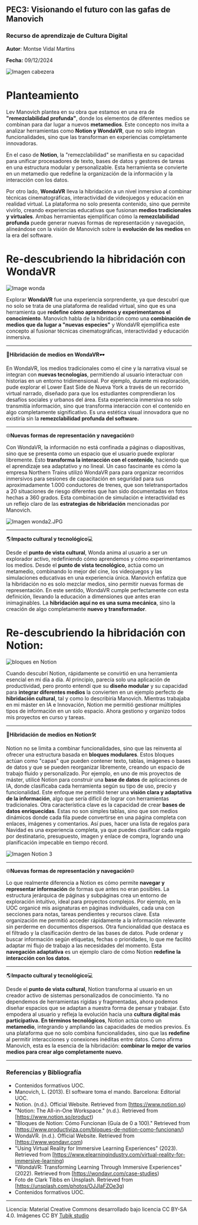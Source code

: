 ## PEC3: Visionando el futuro con las gafas de Manovich 

### Recurso de aprendizaje de Cultura Digital 


__Autor__: Montse Vidal Martins


__Fecha:__ 09/12/2024

![Imagen cabezera](https://github.com/Monvima/PEC3-images/blob/main/clark-tibbs-oqStl2L5oxI-unsplash.jpg) 



# Planteamiento


Lev Manovich plantea en su obra que estamos en una era de __"remezclabilidad profunda"__, donde los elementos de diferentes medios se combinan para dar lugar a nuevos __metamedios__. Este concepto nos invita a analizar herramientas como __Notion y WondaVR__, que no solo integran funcionalidades, sino que las transforman en experiencias completamente innovadoras.

En el caso de __Notion__, la "remezclabilidad" se manifiesta en su capacidad para unificar procesadores de texto, bases de datos y gestores de tareas en una estructura modular y personalizable. Esta herramienta se convierte en un metamedio que redefine la organización de la información y la interacción con los datos.

Por otro lado, __WondaVR__ lleva la hibridación a un nivel inmersivo al combinar técnicas cinematográficas, interactividad de videojuegos y educación en realidad virtual. La plataforma no solo presenta contenido, sino que permite vivirlo, creando experiencias educativas que fusionan __medios tradicionales y virtuales__.
Ambas herramientas ejemplifican cómo la __remezclabilidad profunda__ puede generar nuevas formas de representación y navegación, alineándose con la visión de Manovich sobre la __evolución de los medios__ en la era del software.


# Re-descubriendo la hibridación con WondaVR


![Image wonda](https://github.com/Monvima/PEC3-images/blob/main/wonda.jfif)

Explorar __WondaVR__ fue una experiencia sorprendente, ya que descubrí que no solo se trata de una plataforma de realidad virtual, sino que es una herramienta que __redefine cómo aprendemos y experimentamos el conocimiento__. Manovich habla de la hibridación como una __combinación de medios que da lugar a "nuevas especies"__ y WondaVR ejemplifica este concepto al fusionar técnicas cinematográficas, interactividad y educación inmersiva.

-----------------------------------------------------------------
:movie_camera:**Hibridación de medios en WondaVR**:dark_sunglasses:



En WondaVR, los medios tradicionales como el cine y la narrativa visual se integran con __nuevas tecnologías__, permitiendo al usuario interactuar con historias en un entorno tridimensional. Por ejemplo, durante mi exploración, pude explorar el Lower East Side de Nueva York a través de un recorrido virtual narrado, diseñado para que los estudiantes comprendieran los desafíos sociales y urbanos del área. Esta experiencia inmersiva no solo transmitía información, sino que transforma interacción con el contenido en algo completamente significativo. Es una estética visual innovadora que no existiría sin la __remezclabilidad profunda del software.__

--------------------------------------------------------------------------------------------
:globe_with_meridians:**Nuevas formas de representación y navegación**:globe_with_meridians:




Con WondaVR, la información no está confinada a páginas o diapositivas, sino que se presenta como un espacio que el usuario puede explorar libremente. Esto __transforma la interacción con el contenido__, haciendo que el aprendizaje sea adaptativo y no lineal. Un caso fascinante es cómo la empresa Northern Trains utilizó WondaVR para para organizar recorridos inmersivos para sesiones de capacitación en seguridad para sus aproximadamente 1.000 conductores de trenes, que son teletransportados a 20 situaciones de riesgo diferentes que han sido documentadas en fotos hechas a 360 grados. Esta combinación de simulación e interactividad es un reflejo claro de las __estrategias de hibridación__ mencionadas por Manovich.

![Imagen wonda2.JPG](https://github.com/Monvima/PEC3-images/blob/main/wonda2.JPG)

------------------------------------------------------------
:earth_americas:**Impacto cultural y tecnológico**:computer:



Desde el __punto de vista cultural__, Wonda anima al usuario a ser un explorador activo, redefiniendo cómo aprendemos y cómo experimentamos los medios. Desde el __punto de vista tecnológico__, actúa como un metamedio, combinando lo mejor del cine, los videojuegos y las simulaciones educativas en una experiencia única. 
Manovich enfatiza que la hibridación no es solo mezclar medios, sino permitir nuevas formas de representación. 
En este sentido, WondaVR cumple perfectamente con esta definición, llevando la educación a dimensiones que antes eran inimaginables. La __hibridación aquí no es una suma mecánica__, sino la creación de algo completamente __nuevo y transformador__.



# Re-descubriendo la hibridación con Notion: 



![bloques en Notion](https://github.com/Monvima/PEC3-images/blob/main/Tipos-de-Bloques-en-Notion)


Cuando descubrí Notion, rápidamente se convirtió en una herramienta esencial en mi día a día. Al principio, parecía solo una aplicación de productividad, pero pronto entendí que su __diseño modular__ y su capacidad para __integrar diferentes medios__ la convierten en un ejemplo perfecto de __hibridación cultural__, tal y como lo describiría Manovich. Mientras trabajaba en mi máster en IA e Innovación, Notion me permitió gestionar múltiples tipos de información en un solo espacio. Ahora gestiono y organizo todos mis proyectos en curso y tareas. 


---------------------------------------------------------------------
:page_with_curl:**Hibridación de medios en Notion**:hammer_and_wrench:


Notion no se limita a combinar funcionalidades, sino que las reinventa al ofrecer una estructura basada en __bloques modulares__. Estos bloques actúan como "capas" que pueden contener texto, tablas, imágenes o bases de datos y que se pueden reorganizar libremente, creando un espacio de trabajo fluido y personalizado. Por ejemplo, en uno de mis proyectos de máster, utilicé Notion para construir una __base de datos__ de aplicaciones de IA, donde clasificaba cada herramienta según su tipo de uso, precio y funcionalidad. Este enfoque me permitió tener una __visión clara y adaptativa de la información__, algo que sería difícil de lograr con herramientas tradicionales.
Otra característica clave es la capacidad de crear __bases de datos enriquecidas__. Estas no son simples tablas, sino que son medios dinámicos donde cada fila puede convertirse en una página completa con enlaces, imágenes y comentarios. Así pues, hacer una lista de regalos para Navidad es una experiencia completa, ya que puedes clasificar cada regalo por destinatario, presupuesto, imagen y enlace de compra, logrando una planificación impecable en tiempo récord.



![Imagen Notion 3](https://github.com/Monvima/PEC3-images/blob/main/Notion%203.JPG)

---------------------------------------------------------------------------------------------
:globe_with_meridians:**Nuevas formas de representación y navegación**:globe_with_meridians:


Lo que realmente diferencia a Notion es cómo permite __navegar y representar información__ de formas que antes no eran posibles. La estructura jerárquica de páginas y subpáginas crea un entorno de exploración intuitivo, ideal para proyectos complejos. Por ejemplo, en la UOC organicé mis asignaturas en páginas individuales, cada una con secciones para notas, tareas pendientes y recursos clave. Esta organización me permitió acceder rápidamente a la información relevante sin perderme en documentos dispersos.
Otra funcionalidad que destaca es el filtrado y la clasificación dentro de las bases de datos. Pude ordenar y buscar información según etiquetas, fechas o prioridades, lo que me facilitó adaptar mi flujo de trabajo a las necesidades del momento. 
Esta __navegación adaptativa__ es un ejemplo claro de cómo Notion __redefine la interacción con los datos__.


------------------------------------------------------------
:earth_americas:**Impacto cultural y tecnológico**:computer:

Desde el __punto de vista cultural__, Notion transforma al usuario en un creador activo de sistemas personalizados de conocimiento. Ya no dependemos de herramientas rígidas y fragmentadas, ahora podemos diseñar espacios que se adaptan a nuestra forma de pensar y trabajar. Esto empodera al usuario y refleja la evolución hacia una __cultura digital más participativa.__
__En términos tecnológicos__, Notion actúa como un __metamedio__, integrando y ampliando las capacidades de medios previos. Es una plataforma que no solo combina funcionalidades, sino que las __redefine__ al permitir interacciones y conexiones inéditas entre datos. Como afirma Manovich, esta es la esencia de la hibridación: __combinar lo mejor de varios medios para crear algo completamente nuevo__.



------------------------------------------------------------
### Referencias y Bibliografía

     
- Contenidos formativos UOC.
- Manovich, L. (2013). El software toma el mando. Barcelona: Editorial UOC.
- Notion. (n.d.). Official Website. Retrieved from [https://www.notion.so)
- "Notion: The All-in-One Workspace." (n.d.). Retrieved from [https://www.notion.so/product)
- "Bloques de Notion: Cómo Funcionan (Guía de 0 a 100)." Retrieved from [https://www.productiviza.com/bloques-de-notion-como-funcionan/)
- WondaVR. (n.d.). Official Website. Retrieved from [https://www.wondavr.com)
- "Using Virtual Reality for Immersive Learning Experiences" (2023). Retrieved from [https://www.elearningindustry.com/virtual-reality-for-immersive-learning)
- "WondaVR: Transforming Learning Through Immersive Experiences" (2022). Retrieved from [https://wondavr.com/case-studies)
- Foto de Clark Tibbs en Unsplash. Retrieved from [https://unsplash.com/photos/OJJIaFZOe3g)
- Contenidos formativos UOC.




----

Licencia: Material Creative Commons desarrollado bajo licencia CC BY-SA 4.0. Imágenes CC BY [Tubik studio](https://blog.tubikstudio.com/how-to-create-original-flat-illustrations-designers-tips/) 
